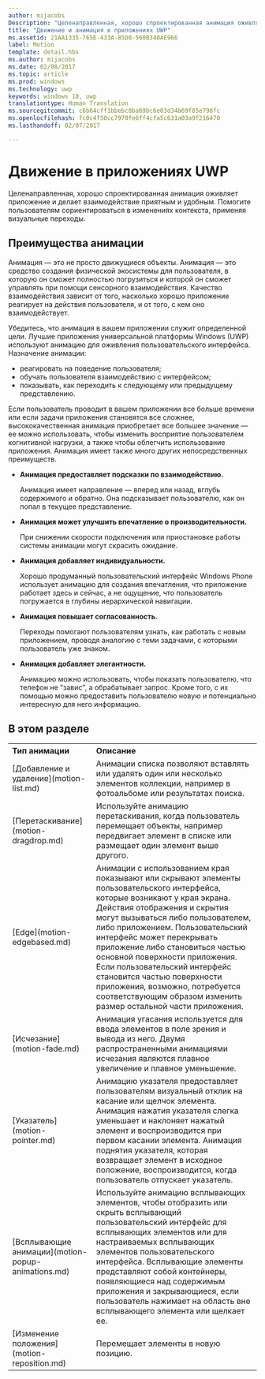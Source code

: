```yaml
---
author: mijacobs
Description: "Целенаправленная, хорошо спроектированная анимация оживляет приложение и делает взаимодействие приятным и удобным. Помогите пользователям сориентироваться в изменениях контекста, применяя визуальные переходы."
title: "Движение и анимация в приложениях UWP"
ms.assetid: 21AA1335-765E-433A-85D8-560B340AE966
label: Motion
template: detail.hbs
ms.author: mijacobs
ms.date: 02/08/2017
ms.topic: article
ms.prod: windows
ms.technology: uwp
keywords: windows 10, uwp
translationtype: Human Translation
ms.sourcegitcommit: c6b64cff1bbebc8ba69bc6e03d34b69f85e798fc
ms.openlocfilehash: fc0c4f50cc7970fe6ff4cfa5c631a03a9f216470
ms.lasthandoff: 02/07/2017

---
```


# <a name="motion-for-uwp-apps"></a>Движение в приложениях UWP

<link rel="stylesheet" href="https://az835927.vo.msecnd.net/sites/uwp/Resources/css/custom.css">

Целенаправленная, хорошо спроектированная анимация оживляет приложение и делает взаимодействие приятным и удобным. Помогите пользователям сориентироваться в изменениях контекста, применяя визуальные переходы.

## <a name="benefits-of-animation"></a>Преимущества анимации


Анимация — это не просто движущиеся объекты. Анимация — это средство создания физической экосистемы для пользователя, в которую он сможет полностью погрузиться и которой он сможет управлять при помощи сенсорного взаимодействия. Качество взаимодействия зависит от того, насколько хорошо приложение реагирует на действия пользователя, и от того, с кем оно взаимодействует.

Убедитесь, что анимация в вашем приложении служит определенной цели. Лучшие приложения универсальной платформы Windows (UWP) используют анимацию для оживления пользовательского интерфейса. Назначение анимации:

-   реагировать на поведение пользователя;
-   обучать пользователя взаимодействию с интерфейсом;
-   показывать, как переходить к следующему или предыдущему представлению.

Если пользователь проводит в вашем приложении все больше времени или если задачи приложения становятся все сложнее, высококачественная анимация приобретает все большее значение — ее можно использовать, чтобы изменить восприятие пользователем когнитивной нагрузки, а также чтобы облегчить использование приложения. Анимация имеет также много других непосредственных преимуществ.

-   **Анимация предоставляет подсказки по взаимодействию.**

    Анимация имеет направление — вперед или назад, вглубь содержимого и обратно. Она подсказывает пользователю, как он попал в текущее представление.

-   **Анимация может улучшить впечатление о производительности.**

    При снижении скорости подключения или приостановке работы системы анимации могут скрасить ожидание.

-   **Анимация добавляет индивидуальности.**

    Хорошо продуманный пользовательский интерфейс Windows Phone использует анимацию для создания впечатления, что приложение работает здесь и сейчас, а не ощущение, что пользователь погружается в глубины иерархической навигации.

-   **Анимация повышает согласованность.**

    Переходы помогают пользователям узнать, как работать с новым приложением, проводя аналогию с теми задачами, с которыми пользователь уже знаком.

-   **Анимация добавляет элегантности.**

    Анимацию можно использовать, чтобы показать пользователю, что телефон не "завис", а обрабатывает запрос. Кроме того, с их помощью можно предоставить пользователю новую и потенциально интересную для него информацию.

<h2>В этом разделе</h2>

<table>
<tr>
<th align="left">Тип анимации</th>
<th align="left">Описание</th>
</tr>
    <tr>
        <td>[Добавление и удаление](motion-list.md)
        </td>
        <td>Анимации списка позволяют вставлять или удалять один или несколько элементов коллекции, например в фотоальбоме или результатах поиска.
        </td>
    </tr>
    <tr>
        <td>[Перетаскивание](motion-dragdrop.md)
        </td>
        <td>Используйте анимацию перетаскивания, когда пользователь перемещает объекты, например передвигает элемент в списке или размещает один элемент выше другого.
        </td>
    </tr>
    <tr>
        <td>[Edge](motion-edgebased.md)
        </td>
        <td>Анимации с использованием края показывают или скрывают элементы пользовательского интерфейса, которые возникают у края экрана. Действия отображения и скрытия могут вызываться либо пользователем, либо приложением. Пользовательский интерфейс может перекрывать приложение либо становиться частью основной поверхности приложения. Если пользовательский интерфейс становится частью поверхности приложения, возможно, потребуется соответствующим образом изменить размер остальной части приложения.
        </td>
    </tr>   
    <tr>
        <td>[Исчезание](motion-fade.md)
        </td>
        <td>Анимация угасания используется для ввода элементов в поле зрения и вывода из него. Двумя распространенными анимациями исчезания являются плавное увеличение и плавное уменьшение.
        </td>
    </tr>   
    <tr>
        <td>[Указатель](motion-pointer.md)
        </td>
        <td>Анимацию указателя предоставляет пользователям визуальный отклик на касание или щелчок элемента. Анимация нажатия указателя слегка уменьшает и наклоняет нажатый элемент и воспроизводится при первом касании элемента. Анимация поднятия указателя, которая возвращает элемент в исходное положение, воспроизводится, когда пользователь отпускает указатель.
        </td>
    </tr>   
    <tr>
        <td>[Всплывающие анимации](motion-popup-animations.md)
        </td>
        <td>Используйте анимацию всплывающих элементов, чтобы отобразить или скрыть всплывающий пользовательский интерфейс для всплывающих элементов или для настраиваемых всплывающих элементов пользовательского интерфейса. Всплывающие элементы представляют собой контейнеры, появляющиеся над содержимым приложения и закрывающиеся, если пользователь нажимает на область вне всплывающего элемента или щелкает ее.
        </td>
    </tr>     
    <tr>
        <td>[Изменение положения](motion-reposition.md)
        </td>
        <td>Перемещает элементы в новую позицию.
        </td>
    </tr>
</table>

 

 

 

